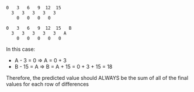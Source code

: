 
```text
0   3   6   9  12  15
  3   3   3   3   3
    0   0   0   0
```

```text
0   3   6   9  12  15   B
  3   3   3   3   3   A
    0   0   0   0   0
```

In this case:

* A - 3 = 0 => A = 0 + 3
* B - 15 = A => B = A + 15 = 0 + 3 + 15 = 18

Therefore, the predicted value should ALWAYS be the sum of all of the final values for each row of differences